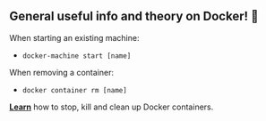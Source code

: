 ## General useful info and theory on Docker! 🐳

When starting an existing machine: 
- `docker-machine start [name]`

When removing a container:
- `docker container rm [name]`

[__Learn__](https://blog.eduonix.com/software-development/learn-stop-kill-clean-docker-containers/) how to stop, kill and clean up Docker containers.
